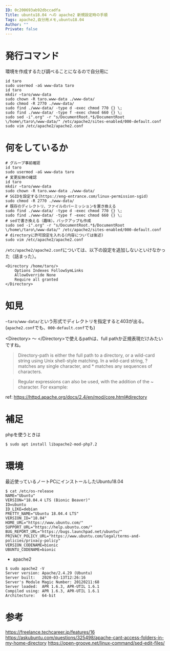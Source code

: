 ```yaml
---
ID: 0c200693ab92dbccadfa
Title: ubuntu18.04 への apache2 新規設定時の手順
Tags: apache2,自分用メモ,ubuntu18.04
Author: ""
Private: false
---
```


# 発行コマンド
環境を作成するたび調べることになるので自分用に

```
id taro
sudo usermod -aG www-data taro 
id taro 
mkdir ~taro/www-data
sudo chown -R taro.www-data ./www-data/
sudo chmod -R 2770 ./www-data/
sudo find ./www-data/ -type d -exec chmod 770 {} \;
sudo find ./www-data/ -type f -exec chmod 660 {} \;
sudo sed -i".org" -r "s/DocumentRoot.*$/DocumentRoot \/home\/taro\/www-data/" /etc/apache2/sites-enabled/000-default.conf 
sudo vim /etc/apache2/apache2.conf
```

# 何をしているか
```
# グループ事前確認
id taro
sudo usermod -aG www-data taro 
# 変更反映の確認
id taro 
mkdir ~taro/www-data
sudo chown -R taro.www-data ./www-data/
# SGIDを設定する(https://eng-entrance.com/linux-permission-sgid)
sudo chmod -R 2770 ./www-data/
# 既存のディレクトリ、ファイルのパーミッションを置き換える
sudo find ./www-data/ -type d -exec chmod 770 {} \;
sudo find ./www-data/ -type f -exec chmod 660 {} \;
# sedで書き換える（趣味）。バックアップも作成
sudo sed -i".org" -r "s/DocumentRoot.*$/DocumentRoot \/home\/taro\/www-data/" /etc/apache2/sites-enabled/000-default.conf
# directoryに許可設定を入れる(内容については後述)
sudo vim /etc/apache2/apache2.conf
```

`/etc/apache2/apache2.conf`については、以下の設定を追加しないといけなかった（詰まった）。

```
<Directory /home/taro/>
	Options Indexes FollowSymLinks
	AllowOverride None
	Require all granted
</Directory>
```

# 知見
`~taro/www-data/`という形式でディレクトリを指定すると403が出る。
(`apache2.conf`でも、`000-default.conf`でも)

\<Directory\> 〜 \</Directory\>で使えるpathは、full pathか正規表現だけみたいですね。
> Directory-path is either the full path to a directory, or a wild-card string using Unix shell-style matching. In a wild-card string, ? matches any single character, and * matches any sequences of characters. 

> Regular expressions can also be used, with the addition of the ~ character. For example:

ref: https://httpd.apache.org/docs/2.4/en/mod/core.html#directory

# 補足
phpを使うときは

```
$ sudo apt install libapache2-mod-php7.2
```

# 環境

最近使っているノートPCにインストールしたUbuntu18.04

```
$ cat /etc/os-release 
NAME="Ubuntu"
VERSION="18.04.4 LTS (Bionic Beaver)"
ID=ubuntu
ID_LIKE=debian
PRETTY_NAME="Ubuntu 18.04.4 LTS"
VERSION_ID="18.04"
HOME_URL="https://www.ubuntu.com/"
SUPPORT_URL="https://help.ubuntu.com/"
BUG_REPORT_URL="https://bugs.launchpad.net/ubuntu/"
PRIVACY_POLICY_URL="https://www.ubuntu.com/legal/terms-and-policies/privacy-policy"
VERSION_CODENAME=bionic
UBUNTU_CODENAME=bionic
```
- apache2

```
$ sudo apache2 -V
Server version: Apache/2.4.29 (Ubuntu)
Server built:   2020-03-13T12:26:16
Server's Module Magic Number: 20120211:68
Server loaded:  APR 1.6.3, APR-UTIL 1.6.1
Compiled using: APR 1.6.3, APR-UTIL 1.6.1
Architecture:   64-bit
```

# 参考
https://freelance.techcareer.jp/features/16
https://askubuntu.com/questions/325498/apache-cant-access-folders-in-my-home-directory
https://open-groove.net/linux-command/sed-edit-files/
